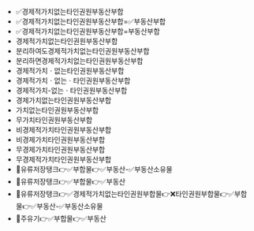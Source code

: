 - ✅경제적가치없는타인권원부동산부합
- ✅경제적가치없는타인권원부동산부합=✅부동산부합
- ✅경제적가치없는타인권원부동산부합=부동산부합
- 경제적가치없는타인권원부동산부합
- 분리하여도경제적가치없는타인권원부동산부합
- 분리하면경제적가치없는타인권원부동산부합
- 경제적가치ㆍ없는타인권원부동산부합
- 경제적가치ㆍ없는ㆍ타인권원부동산부합
- 경제적가치-없는ㆍ타인권원부동산부합
- 경제가치없는타인권원부동산부합
- 가치없는타인권원부동산부합
- 무가치타인권원부동산부합
- 비경제적가치타인권원부동산부합
- 비경제가치타인권원부동산부합
- 무경제가치타인권원부동산부합
- 무경제적가치타인권원부동산부합
- 📌유류저장탱크👉✅부합물👉✅부동산-✅부동산소유물
- 📌유류저장탱크👉✅부합물👉✅부동산
- 📌유류저장탱크👉✅경제적가치없는타인권원부합물👉❌타인권원부합물👉✅부합물👉✅부동산-✅부동산소유물
- 📌주유기👉✅부합물👉✅부동산